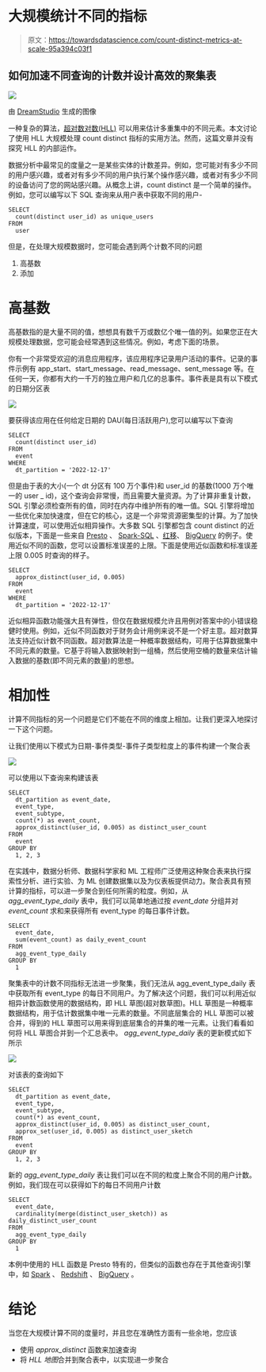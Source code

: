 # 大规模统计不同的指标

> 原文：<https://towardsdatascience.com/count-distinct-metrics-at-scale-95a394c03f1>

## 如何加速不同查询的计数并设计高效的聚集表

![](img/665dd74cd5305a2aaa4f9e9b1034a9fe.png)

由 [DreamStudio](https://beta.dreamstudio.ai/) 生成的图像

一种复杂的算法，[超对数对数(HLL)](https://en.wikipedia.org/wiki/HyperLogLog) 可以用来估计多重集中的不同元素。本文讨论了使用 HLL 大规模处理 count distinct 指标的实用方法。然而，这篇文章并没有探究 HLL 的内部运作。

数据分析中最常见的度量之一是某些实体的计数差异。例如，您可能对有多少不同的用户感兴趣，或者对有多少不同的用户执行某个操作感兴趣，或者对有多少不同的设备访问了您的网站感兴趣。从概念上讲，count distinct 是一个简单的操作。例如，您可以编写以下 SQL 查询来从用户表中获取不同的用户-

```
SELECT
  count(distinct user_id) as unique_users
FROM
  user
```

但是，在处理大规模数据时，您可能会遇到两个计数不同的问题

1.  高基数
2.  添加

# **高基数**

高基数指的是大量不同的值，想想具有数千万或数亿个唯一值的列。如果您正在大规模处理数据，您可能会经常遇到这些情况。例如，考虑下面的场景。

你有一个非常受欢迎的消息应用程序，该应用程序记录用户活动的事件。记录的事件示例有 app_start、start_message、read_message、sent_message 等。在任何一天，你都有大约一千万的独立用户和几亿的总事件。事件表是具有以下模式的日期分区表

![](img/398427f7ab8702d721ff81a78047c2c3.png)

要获得该应用在任何给定日期的 DAU(每日活跃用户),您可以编写以下查询

```
SELECT
  count(distinct user_id)
FROM
  event
WHERE
  dt_partition = '2022-12-17'
```

但是由于表的大小(一个 dt 分区有 100 万个事件)和 user_id 的基数(1000 万个唯一的 user _ id)，这个查询会非常慢，而且需要大量资源。为了计算非重复计数，SQL 引擎必须检查所有的值，同时在内存中维护所有的唯一值。SQL 引擎将增加一些优化来加快速度，但在它的核心，这是一个非常资源密集型的计算。为了加快计算速度，可以使用近似相异操作。大多数 SQL 引擎都包含 count distinct 的近似版本，下面是一些来自 [Presto](https://prestodb.io/docs/current/functions/aggregate.html#id6) 、 [Spark-SQL](https://spark.apache.org/docs/latest/api/sql/index.html#approx_count_distinct) 、[红移](https://docs.aws.amazon.com/redshift/latest/dg/r_COUNT.html)、 [BigQuery](https://cloud.google.com/bigquery/docs/reference/standard-sql/approximate_aggregate_functions#approx_count_distinct) 的例子。使用近似不同的函数，您可以设置标准误差的上限。下面是使用近似函数和标准误差上限 0.005 时查询的样子。

```
SELECT
  approx_distinct(user_id, 0.005)
FROM
  event
WHERE
  dt_partition = '2022-12-17'
```

近似相异函数功能强大且有弹性，但仅在数据规模允许且用例对答案中的小错误稳健时使用。例如，近似不同函数对于财务会计用例来说不是一个好主意。超对数算法支持近似计数不同函数。超对数算法是一种概率数据结构，可用于估算数据集中不同元素的数量。它基于将输入数据映射到一组桶，然后使用空桶的数量来估计输入数据的基数(即不同元素的数量)的思想。

# **相加性**

计算不同指标的另一个问题是它们不能在不同的维度上相加。让我们更深入地探讨一下这个问题。

让我们使用以下模式为日期-事件类型-事件子类型粒度上的事件构建一个聚合表

![](img/5ba6203296e408772b52b7f320b19f49.png)

可以使用以下查询来构建该表

```
SELECT
  dt_partition as event_date,
  event_type,
  event_subtype,
  count(*) as event_count,
  approx_distinct(user_id, 0.005) as distinct_user_count
FROM
  event
GROUP BY
  1, 2, 3
```

在实践中，数据分析师、数据科学家和 ML 工程师广泛使用这种聚合表来执行探索性分析、进行实验、为 ML 创建数据集以及为仪表板提供动力。聚合表具有预计算的指标，可以进一步聚合到任何所需的粒度。例如，从 *agg_event_type_daily* 表中，我们可以简单地通过按 *event_date* 分组并对 *event_count* 求和来获得所有 event_type 的每日事件计数。

```
SELECT
  event_date,
  sum(event_count) as daily_event_count
FROM
  agg_event_type_daily
GROUP BY
  1
```

聚集表中的计数不同指标无法进一步聚集，我们无法从 agg_event_type_daily 表中获取所有 event_type 的每日不同用户。为了解决这个问题，我们可以利用近似相异计数函数使用的数据结构，即 HLL 草图(超对数草图)。HLL 草图是一种概率数据结构，用于估计数据集中唯一元素的数量。不同底层集合的 HLL 草图可以被合并，得到的 HLL 草图可以用来得到底层集合的并集的唯一元素。让我们看看如何将 HLL 草图合并到一个汇总表中。 *agg_event_type_daily* 表的更新模式如下所示

![](img/a86443b71358a5e2ef8f106ca52336c5.png)

对该表的查询如下

```
SELECT
  dt_partition as event_date,
  event_type,
  event_subtype,
  count(*) as event_count,
  approx_distinct(user_id, 0.005) as distinct_user_count,
  approx_set(user_id, 0.005) as distinct_user_sketch
FROM
  event
GROUP BY
  1, 2, 3
```

新的 *agg_event_type_daily* 表让我们可以在不同的粒度上聚合不同的用户计数。例如，我们现在可以获得如下的每日不同用户计数

```
SELECT
  event_date,
  cardinality(merge(distinct_user_sketch)) as daily_distinct_user_count
FROM
  agg_event_type_daily
GROUP BY
  1
```

本例中使用的 HLL 函数是 Presto 特有的，但类似的函数也存在于其他查询引擎中，如 [Spark](https://github.com/swoop-inc/spark-alchemy/wiki/Spark-HyperLogLog-Functions) 、 [Redshift](https://docs.aws.amazon.com/redshift/latest/dg/hyperloglog-functions.html) 、 [BigQuery](https://cloud.google.com/bigquery/docs/reference/standard-sql/hll_functions) 。

# 结论

当您在大规模计算不同的度量时，并且您在准确性方面有一些余地，您应该

*   使用 *approx_distinct* 函数来加速查询
*   将 *HLL 地图*合并到聚合表中，以实现进一步聚合
